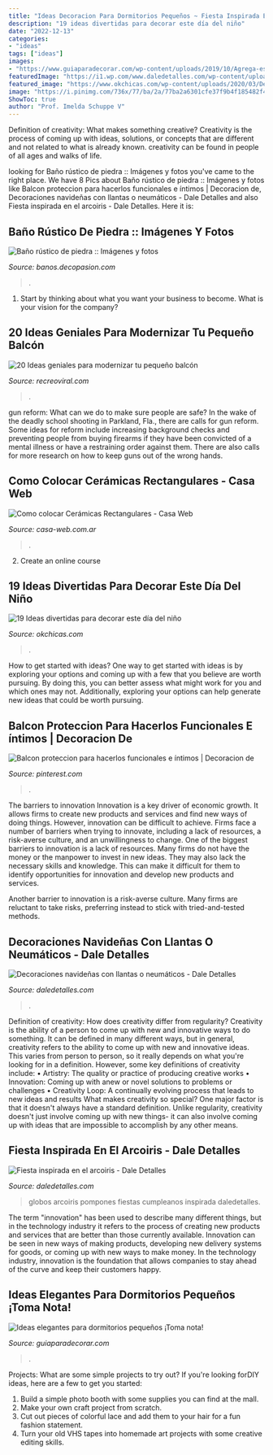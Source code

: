 ```yaml
---
title: "Ideas Decoracion Para Dormitorios Pequeños ~ Fiesta Inspirada En El Arcoiris"
description: "19 ideas divertidas para decorar este día del niño"
date: "2022-12-13"
categories:
- "ideas"
tags: ["ideas"]
images:
- "https://www.guiaparadecorar.com/wp-content/uploads/2019/10/Agrega-espejos.jpg"
featuredImage: "https://i1.wp.com/www.daledetalles.com/wp-content/uploads/2016/06/9-8.jpg"
featured_image: "https://www.okchicas.com/wp-content/uploads/2020/03/Decoración-para-festejar-el-día-del-niño-22.jpg"
image: "https://i.pinimg.com/736x/77/ba/2a/77ba2a6301cfe37f9b4f185482f4aabb.jpg"
ShowToc: true
author: "Prof. Imelda Schuppe V"
---
```



Definition of creativity: What makes something creative?
Creativity is the process of coming up with ideas, solutions, or concepts that are different and not related to what is already known. creativity can be found in people of all ages and walks of life.

	

		
looking for Baño rústico de piedra :: Imágenes y fotos you've came to the right place. We have 8 Pics about Baño rústico de piedra :: Imágenes y fotos like Balcon proteccion para hacerlos funcionales e íntimos | Decoracion de, Decoraciones navideñas con llantas o neumáticos - Dale Detalles and also Fiesta inspirada en el arcoiris - Dale Detalles. Here it is:
		
    
## Baño Rústico De Piedra :: Imágenes Y Fotos

<img loading=lazy src="http://banos.decopasion.com/Imagenes/bano-rustico-de-piedra.jpg" onerror="this.onerror=null;this.src='https://tse2.mm.bing.net/th?id=OIP.yVPka5MConrJn7r7s5kLwwHaJ_&amp;pid=15.1';" alt="Baño rústico de piedra :: Imágenes y fotos">

_Source: banos.decopasion.com_

>. 

	

1) Start by thinking about what you want your business to become. What is your vision for the company?

    
## 20 Ideas Geniales Para Modernizar Tu Pequeño Balcón

<img loading=lazy src="https://www.recreoviral.com/wp-content/uploads/2016/02/BALCONES-INTERIORES-15.jpg" onerror="this.onerror=null;this.src='https://tse2.mm.bing.net/th?id=OIP.IsNlWgMb6PLa3BiA3O6wVAHaKG&amp;pid=15.1';" alt="20 Ideas geniales para modernizar tu pequeño balcón">

_Source: recreoviral.com_

>. 

	

gun reform: What can we do to make sure people are safe?
In the wake of the deadly school shooting in Parkland, Fla., there are calls for gun reform. Some ideas for reform include increasing background checks and preventing people from buying firearms if they have been convicted of a mental illness or have a restraining order against them. There are also calls for more research on how to keep guns out of the wrong hands.

    
## Como Colocar Cerámicas Rectangulares - Casa Web

<img loading=lazy src="https://casa-web.com.ar/wp-content/uploads/2020/04/baño-con-creamicas-rectangulares-verticales-450x600.jpg" onerror="this.onerror=null;this.src='https://tse1.mm.bing.net/th?id=OIP.GT6HVy42pO3HY5y06E_VbAAAAA&amp;pid=15.1';" alt="Como colocar Cerámicas Rectangulares - Casa Web">

_Source: casa-web.com.ar_

>. 

	

2. Create an online course

    
## 19 Ideas Divertidas Para Decorar Este Día Del Niño

<img loading=lazy src="https://www.okchicas.com/wp-content/uploads/2020/03/Decoración-para-festejar-el-día-del-niño-22.jpg" onerror="this.onerror=null;this.src='https://tse3.mm.bing.net/th?id=OIP.FT7AoEGW7c_ooy9gBNAotQAAAA&amp;pid=15.1';" alt="19 Ideas divertidas para decorar este día del niño">

_Source: okchicas.com_

>. 

	

How to get started with ideas?
One way to get started with ideas is by exploring your options and coming up with a few that you believe are worth pursuing. By doing this, you can better assess what might work for you and which ones may not. Additionally, exploring your options can help generate new ideas that could be worth pursuing.

    
## Balcon Proteccion Para Hacerlos Funcionales E íntimos | Decoracion De

<img loading=lazy src="https://i.pinimg.com/736x/77/ba/2a/77ba2a6301cfe37f9b4f185482f4aabb.jpg" onerror="this.onerror=null;this.src='https://tse4.mm.bing.net/th?id=OIP.vAiLZDIRUVCRgG2P68FZWAHaJ3&amp;pid=15.1';" alt="Balcon proteccion para hacerlos funcionales e íntimos | Decoracion de">

_Source: pinterest.com_

>. 

	

The barriers to innovation
Innovation is a key driver of economic growth. It allows firms to create new products and services and find new ways of doing things. However, innovation can be difficult to achieve. Firms face a number of barriers when trying to innovate, including a lack of resources, a risk-averse culture, and an unwillingness to change.
One of the biggest barriers to innovation is a lack of resources. Many firms do not have the money or the manpower to invest in new ideas. They may also lack the necessary skills and knowledge. This can make it difficult for them to identify opportunities for innovation and develop new products and services.

Another barrier to innovation is a risk-averse culture. Many firms are reluctant to take risks, preferring instead to stick with tried-and-tested methods.

    
## Decoraciones Navideñas Con Llantas O Neumáticos - Dale Detalles

<img loading=lazy src="https://www.daledetalles.com/wp-content/uploads/2016/12/navidad-con-llantas8.jpg" onerror="this.onerror=null;this.src='https://tse1.mm.bing.net/th?id=OIP.PmkZtazoCAmtQknn7yvGtgHaNK&amp;pid=15.1';" alt="Decoraciones navideñas con llantas o neumáticos - Dale Detalles">

_Source: daledetalles.com_

>. 

	

Definition of creativity: How does creativity differ from regularity?
Creativity is the ability of a person to come up with new and innovative ways to do something. It can be defined in many different ways, but in general, creativity refers to the ability to come up with new and innovative ideas. This varies from person to person, so it really depends on what you're looking for in a definition. However, some key definitions of creativity include: • Artistry: The quality or practice of producing creative works • Innovation: Coming up with anew or novel solutions to problems or challenges • Creativity Loop: A continually evolving process that leads to new ideas and results 
What makes creativity so special? One major factor is that it doesn't always have a standard definition. Unlike regularity, creativity doesn't just involve coming up with new things- it can also involve coming up with ideas that are impossible to accomplish by any other means.

    
## Fiesta Inspirada En El Arcoiris - Dale Detalles

<img loading=lazy src="https://i1.wp.com/www.daledetalles.com/wp-content/uploads/2016/06/9-8.jpg" onerror="this.onerror=null;this.src='https://tse1.mm.bing.net/th?id=OIP.0T2cUibVVMaiIdPxizNm1wHaFj&amp;pid=15.1';" alt="Fiesta inspirada en el arcoiris - Dale Detalles">

_Source: daledetalles.com_

>globos arcoiris pompones fiestas cumpleanos inspirada daledetalles. 

	

The term "innovation" has been used to describe many different things, but in the technology industry it refers to the process of creating new products and services that are better than those currently available. Innovation can be seen in new ways of making products, developing new delivery systems for goods, or coming up with new ways to make money. In the technology industry, innovation is the foundation that allows companies to stay ahead of the curve and keep their customers happy.

    
## Ideas Elegantes Para Dormitorios Pequeños ¡Toma Nota!

<img loading=lazy src="https://www.guiaparadecorar.com/wp-content/uploads/2019/10/Agrega-espejos.jpg" onerror="this.onerror=null;this.src='https://tse2.mm.bing.net/th?id=OIP.XytimFbj6N49r7omtNSpAQHaEK&amp;pid=15.1';" alt="Ideas elegantes para dormitorios pequeños ¡Toma nota!">

_Source: guiaparadecorar.com_

>. 

	

Projects: What are some simple projects to try out?
If you're looking forDIY ideas, here are a few to get you started: 
1. Build a simple photo booth with some supplies you can find at the mall.
2. Make your own craft project from scratch.
3. Cut out pieces of colorful lace and add them to your hair for a fun fashion statement. 
4. Turn your old VHS tapes into homemade art projects with some creative editing skills.

